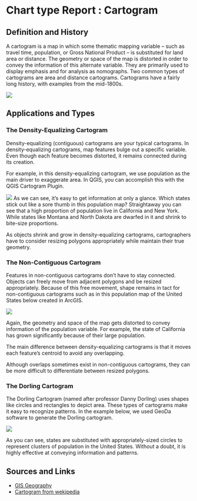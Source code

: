 # Chart type Report : Cartogram

## Definition and History
A cartogram is a map in which some thematic mapping variable – such as travel time, population, or Gross National Product – is substituted for land area or distance. The geometry or space of the map is distorted in order to convey the information of this alternate variable. They are primarily used to display emphasis and for analysis as nomographs.
Two common types of cartograms are area and distance cartograms. Cartograms have a fairly long history, with examples from the mid-1800s.

![](https://upload.wikimedia.org/wikipedia/commons/4/47/Cartlinearlarge.png)
 
## Applications and Types

### The Density-Equalizing Cartogram
Density-equalizing (contiguous) cartograms are your typical cartograms. In density-equalizing cartograms, map features bulge out a specific variable. Even though each feature becomes distorted, it remains connected during its creation.

For example, in this density-equalizing cartogram, we use population as the main driver to exaggerate area. In QGIS, you can accomplish this with the QGIS Cartogram Plugin.

![](http://gisgeography.com/wp-content/uploads/2016/09/Density-Equalizing-Cartograms.png)
As we can see, it’s easy to get information at only a glance. Which states stick out like a sore thumb in this population map? Straightaway you can see that a high proportion of population live in California and New York. While states like Montana and North Dakota are dwarfed in it and shrink to bite-size proportions.

As objects shrink and grow in density-equalizing cartograms, cartographers have to consider resizing polygons appropriately while maintain their true geometry.

### The Non-Contiguous Cartogram

Features in non-contiguous cartograms don’t have to stay connected. Objects can freely move from adjacent polygons and be resized appropriately. Because of this free movement, shape remains in tact for non-contiguous cartograms such as in this population map of the United States below created in ArcGIS.


![](http://gisgeography.com/wp-content/uploads/2016/09/Non-Contiguous-Cartogram-2.png)

Again, the geometry and space of the map gets distorted to convey information of the population variable. For example, the state of California has grown significantly because of their large population.

The main difference between density-equalizing cartograms is that it moves each feature’s centroid to avoid any overlapping.

Although overlaps sometimes exist in non-contiguous cartograms, they can be more difficult to differentiate between resized polygons.


### The Dorling Cartogram
The Dorling Cartogram (named after professor Danny Dorling) uses shapes like circles and rectangles to depict area. These types of cartograms make it easy to recognize patterns. In the example below, we used GeoDa software to generate the Dorling cartogram.

![](http://gisgeography.com/wp-content/uploads/2016/09/Dorling-Cartogram.png)

As you can see, states are substituted with appropriately-sized circles to represent clusters of population in the United States. Without a doubt, it is highly effective at conveying information and patterns.

## Sources and Links
<ul>
 <li>
<a href="http://gisgeography.com/cartogram-maps/">GIS Geography</a>
 </li>
  <li>
<a href="https://wiki2.org/en/Cartogram#cite_note-2">Cartogram from wekipedia</a>
 </li>

</ul>
